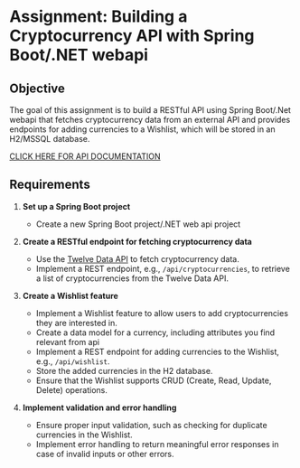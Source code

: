 # Assignment: Building a Cryptocurrency API with Spring Boot/.NET webapi

## Objective
The goal of this assignment is to build a RESTful API using Spring Boot/.Net webapi that fetches cryptocurrency data from an external API and provides endpoints for adding currencies to a Wishlist, which will be stored in an H2/MSSQL database.

[CLICK HERE FOR API DOCUMENTATION](https://twelvedata.com/docs#getting-started)

## Requirements
1. **Set up a Spring Boot project**
   - Create a new Spring Boot project/.NET web api project

2. **Create a RESTful endpoint for fetching cryptocurrency data**
   - Use the [Twelve Data API](https://api.twelvedata.com/cryptocurrencies) to fetch cryptocurrency data.
   - Implement a REST endpoint, e.g., `/api/cryptocurrencies`, to retrieve a list of cryptocurrencies from the Twelve Data API.

3. **Create a Wishlist feature**
   - Implement a Wishlist feature to allow users to add cryptocurrencies they are interested in.
   - Create a data model for a currency, including attributes you find relevant from api
   - Implement a REST endpoint for adding currencies to the Wishlist, e.g., `/api/wishlist`.
   - Store the added currencies in the H2 database.
   - Ensure that the Wishlist supports CRUD (Create, Read, Update, Delete) operations.

4. **Implement validation and error handling**
   - Ensure proper input validation, such as checking for duplicate currencies in the Wishlist.
   - Implement error handling to return meaningful error responses in case of invalid inputs or other errors.
